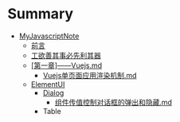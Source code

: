 # Summary

* [MyJavascriptNote](README.md)
  * [前言](di-yi-7ae0-md.md)
  * [工欲善其事必先利其器](gong-yu-shan-qi-shi-bi-xian-li-qi-qi.md)
  * [\[第一章\]——Vuejs.md](vuejs.md)
    * [Vuejs单页面应用渲染机制.md](vuejs/vuejsdan-ye-mian-ying-yong-xuan-ran-ji-5236-md.md)
  * [ElementUI](elementui.md)
    * [Dialog](elementui/table.md)
      * [组件传值控制对话框的弹出和隐藏.md](elementui/table/zu-jian-chuan-zhi-kong-zhi-dui-hua-kuang-de-dan-chu-he-yin-cang.md)
    * Table

